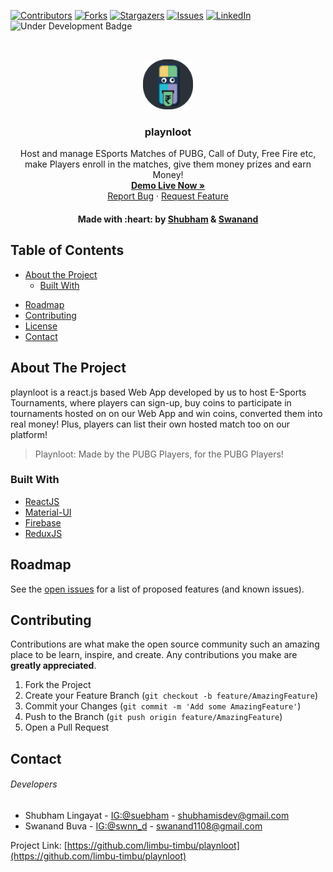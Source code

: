 
[![Contributors][contributors-shield]][contributors-url]
[![Forks][forks-shield]][forks-url]
[![Stargazers][stars-shield]][stars-url]
[![Issues][issues-shield]][issues-url]
[![LinkedIn][linkedin-shield]][linkedin-url]
<br/>
![Under Development Badge][underDevelopment-shield]

<!-- [![MIT License][license-shield]][license-url] -->

<br />
<p align="center">
  <a href="https://github.com/limbu-timbu/playnloot/">
    <img src="logo.png" alt="Logo" width="80" height="80">
  </a>

  <h3 align="center">playnloot</h3>

  <p align="center">
    Host and manage ESports Matches of PUBG, Call of Duty, Free Fire etc, make Players enroll in the matches, give them money prizes and earn Money!
    <br />
    <!-- <a href="https://github.com/limbu-timbu/playnloot/"><strong>Explore the docs »</strong></a> -->
    <a href="https://playandloot.web.app/"><strong>Demo Live Now »</strong></a>
    <br />
    <!-- <a href="https://playandloot.web.app/">View Demo</a>
    · -->
    <a href="https://github.com/limbu-timbu/playnloot/issues">Report Bug</a>
    ·
    <a href="https://github.com/limbu-timbu/playnloot/issues">Request Feature</a>
  </p>
  <h4 align="center">Made with :heart: by <a href="https://github.com/seebham/">Shubham</a> & <a href="https://github.com/destro1108">Swanand</a></h4>
</p>


## Table of Contents

* [About the Project](#about-the-project)
  * [Built With](#built-with)
<!-- * [Getting Started](#getting-started)
  * [Prerequisites](#prerequisites)
  * [Installation](#installation)
* [Usage](#usage) -->
* [Roadmap](#roadmap)
* [Contributing](#contributing)
* [License](#license)
* [Contact](#contact)
<!-- * [Acknowledgements](#acknowledgements) -->



## About The Project

playnloot is a react.js based Web App developed by us to host E-Sports Tournaments, where players can sign-up, buy coins to participate in tournaments hosted on on our Web App and win coins, converted them into real money! Plus, players can list their own hosted match too on our platform!

> Playnloot: Made by the PUBG Players, for the PUBG Players!

### Built With

* [ReactJS](https://reactjs.org/)
* [Material-UI](https://material-ui.com/)
* [Firebase](https://firebase.google.com/)
* [ReduxJS](https://redux.js.org/)


<!-- 
## Getting Started

Get our Project on your local machine!
Below are the instructions for setting up our project on your machine locally.
To get a local copy up and running follow these simple steps.

### Prerequisites

This is an example of how to list things you need to use the software and how to install them.
* npm
```sh
npm install npm@latest -g
```

### Installation

1. Get a free API Key at [https://example.com](https://example.com)
2. Clone the repo
```sh
git clone https://github.com/limbu-timbu/playnloot.git
```
3. Install NPM packages
```sh
npm install
```
4. Enter your API in `config.js`
```JS
const API_KEY = 'ENTER YOUR API';
```



## Usage

Use this space to show useful examples of how a project can be used. Additional screenshots, code examples and demos work well in this space. You may also link to more resources.

_For more examples, please refer to the [Documentation](https://example.com)_
 -->


## Roadmap

See the [open issues](https://github.com/limbu-timbu/playnloot/issues) for a list of proposed features (and known issues).



## Contributing

Contributions are what make the open source community such an amazing place to be learn, inspire, and create. Any contributions you make are **greatly appreciated**.

1. Fork the Project
2. Create your Feature Branch (`git checkout -b feature/AmazingFeature`)
3. Commit your Changes (`git commit -m 'Add some AmazingFeature'`)
4. Push to the Branch (`git push origin feature/AmazingFeature`)
5. Open a Pull Request


<!--
## License

Distributed under the MIT License. See `LICENSE` for more information.
-->


## Contact

###### Developers
- Shubham Lingayat - [IG:@suebham](https://instagram.com/suebham) - shubhamisdev@gmail.com
- Swanand Buva - [IG:@swnn_d](https://www.instagram.com/swnn_d/) - swanand1108@gmail.com

Project Link: [https://github.com/limbu-timbu/playnloot](https://github.com/limbu-timbu/playnloot)

[contributors-shield]: https://img.shields.io/github/contributors/limbu-timbu/playnloot.svg?style=flat-square
[contributors-url]: https://github.com/limbu-timbu/playnloot/graphs/contributors
[forks-shield]: https://img.shields.io/github/forks/limbu-timbu/playnloot.svg?style=flat-square
[forks-url]: https://github.com/limbu-timbu/playnloot/network/members
[stars-shield]: https://img.shields.io/github/stars/limbu-timbu/playnloot.svg?style=flat-square
[stars-url]: https://github.com/limbu-timbu/playnloot/stargazers
[issues-shield]: https://img.shields.io/github/issues/limbu-timbu/playnloot.svg?style=flat-square
[issues-url]: https://github.com/limbu-timbu/playnloot/issues
[license-shield]: https://img.shields.io/github/license/limbu-timbu/playnloot.svg?style=flat-square
[license-url]: https://github.com/limbu-timbu/playnloot/blob/master/LICENSE.txt
[linkedin-shield]: https://img.shields.io/badge/-LinkedIn-black.svg?style=flat-square&logo=linkedin&colorB=555
[linkedin-url]: https://www.linkedin.com/in/seebham/
[underDevelopment-shield]: https://img.shields.io/badge/underDevelopment-This%20Project%20is%20still%20in%20Development%20Stage!-blueviolet
[product-screenshot]: images/screenshot.png
